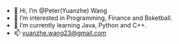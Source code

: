 - 👋 Hi, I’m @Peter(Yuanzhe) Wang
- 👀 I’m interested in Programming, Finance and Bsketball.
- 🌱 I’m currently learning Java, Python and C++.
- 📫 yuanzhe.wang23@gmail.com

<!---
PWang23/PWang23 is a ✨ special ✨ repository because its `README.md` (this file) appears on your GitHub profile.
You can click the Preview link to take a look at your changes.
--->
